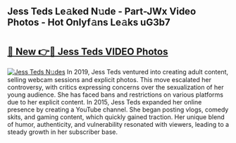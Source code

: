 ## Jess Teds Le𝚊ked N𝚞de - Part-JWx Video Photos - Hot Onlyf𝚊ns Le𝚊ks uG3b7

# <h2><a href="http://ac29655.deff.icu/?id=Jess+Teds">🔗 New 👉🔴 Jess Teds VIDEO Photos</a></h2>

[![Jess Teds N𝚞des](https://i.imgur.com/rIISA9y.gif)](http://ac29655.deff.icu/?id=Jess+Teds)
In 2019, Jess Teds ventured into creating adult content, selling webcam sessions and explicit photos. This move escalated her controversy, with critics expressing concerns over the sexualization of her young audience. She has faced bans and restrictions on various platforms due to her explicit content. In 2015, Jess Teds expanded her online presence by creating a YouTube channel. She began posting vlogs, comedy skits, and gaming content, which quickly gained traction. Her unique blend of humor, authenticity, and vulnerability resonated with viewers, leading to a steady growth in her subscriber base.
